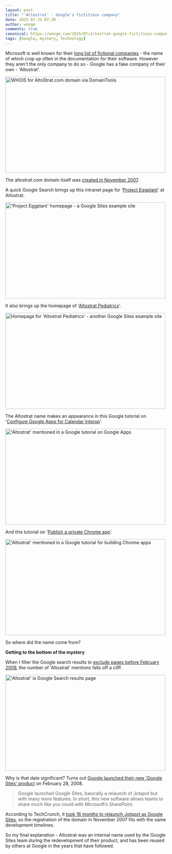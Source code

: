 ```yaml
---
layout: post
title: "'Altostrat' - Google's fictitious company"
date: 2015-07-31 07:30
author: wongm
comments: true
canonical: https://wongm.com/2015/07/altostrat-google-fictitious-company/
tags: [Google, mystery, Technology]
---
```

Microsoft is well known for their <a href="https://en.wikipedia.org/wiki/List_of_fictional_Microsoft_companies" target="_blank">long list of fictional companies</a> - the name of which crop up often in the documentation for their software. However they aren't the only company to do so - Google has a fake company of their own - 'Altostrat'.

<a href="https://wongm.com/wp-content/uploads/2014/09/AltoStrat.com-WHOIS-DomainTools.png"><img src="https://wongm.com/wp-content/uploads/2014/09/AltoStrat.com-WHOIS-DomainTools-500x300.png" alt="WHOIS for AltoStrat.com domain via DomainTools" width="500" height="300" class="alignnone size-medium wp-image-6237" /></a>

The altostrat.com domain itself was <a href="http://whois.domaintools.com/altostrat.com" target="_blank">created in November 2007</a>.

A quick Google Search brings up this intranet page for '<a href="https://sites.google.com/a/altostrat.com/project-eggplant/Home" target="_blank">Project Eggplant</a>' at Altostrat.

<a href="https://wongm.com/wp-content/uploads/2014/09/Project-Eggplant-homepage.png"><img src="https://wongm.com/wp-content/uploads/2014/09/Project-Eggplant-homepage-500x300.png" alt="&#039;Project Eggplant&#039; homepage - a Google Sites example site" width="500" height="300" class="alignnone size-medium wp-image-6241" /></a>

It also brings up the homepage of '<a href="http://pediatrics.altostrat.com/" target="_blank">Altostrat Pediatrics</a>'.

<a href="https://wongm.com/wp-content/uploads/2014/09/Altostrat-Pediatrics-homepage.png"><img src="https://wongm.com/wp-content/uploads/2014/09/Altostrat-Pediatrics-homepage-500x300.png" alt="Homepage for &#039;Altostrat Pediatrics&#039; - another Google Sites example site" width="500" height="300" class="alignnone size-medium wp-image-6239" /></a>

The Altostrat name makes an appearance in this Google tutorial on '<a href="https://support.google.com/a/answer/2552425?hl=en" target="_blank">Configure Google Apps for Calendar Interop</a>'.

<a href="https://wongm.com/wp-content/uploads/2014/09/Configure-Google-Apps-for-Calendar-Interop.png"><img src="https://wongm.com/wp-content/uploads/2014/09/Configure-Google-Apps-for-Calendar-Interop-500x300.png" alt="&#039;Altostrat&#039; mentioned in a Google tutorial on Google Apps" width="500" height="300" class="alignnone size-medium wp-image-6240" /></a>

And this tutorial on '<a href="https://support.google.com/chrome/a/answer/2663860?hl=en" target="_blank">Publish a private Chrome app</a>'.

<a href="https://wongm.com/wp-content/uploads/2014/09/Publish-a-private-Chrome-app.png"><img src="https://wongm.com/wp-content/uploads/2014/09/Publish-a-private-Chrome-app-500x300.png" alt="&#039;Altostrat&#039; mentioned in a Google tutorial for building Chrome apps" width="500" height="300" class="alignnone size-medium wp-image-6242" /></a>

So where did the name come from?

<strong>Getting to the bottom of the mystery</strong>

When I filter the Google search results to <a href="https://www.google.com.au/search?q=Altostrat&tbs=cdr%3A1%2Ccd_min%3A%2Ccd_max%3A1%2F2%2F2008&tbm=" target="_blank">exclude pages before February 2008</a>, the number of 'Altostrat' mentions falls off a cliff.

<a href="https://wongm.com/wp-content/uploads/2014/09/Altostrat-Google-Search-results.png"><img src="https://wongm.com/wp-content/uploads/2014/09/Altostrat-Google-Search-results-500x300.png" alt="&#039;Altostrat&#039; is Google Search results page" width="500" height="300" class="alignnone size-medium wp-image-6238" /></a>

Why is that date significant? Turns out <a href="http://searchengineland.com/google-sites-launches-replaces-jotspot-with-team-sharing-software-13481" target="_blank">Google launched their new 'Google Sites' product</a> on February 28, 2008.

<blockquote>Google launched Google Sites, basically a relaunch of Jotspot but with many more features. In short, this new software allows teams to share much like you could with Microsoft’s SharePoint.</blockquote>

According to TechCrunch, it <a href="http://techcrunch.com/2008/02/27/it-took-16-months-but-google-relaunches-jotspot/" target="_blank">took 16 months to relaunch Jotspot as Google Sites</a>, so the registration of the domain in November 2007 fits with the same development timelines.

So my final explanation - Altostrat was an internal name used by the Google Sites team during the redevelopment of their product, and has been reused by others at Google in the years that have followed.




